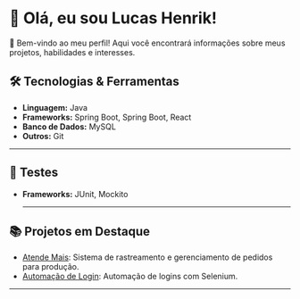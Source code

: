 # 👋 Olá, eu sou Lucas Henrik!

🌟 Bem-vindo ao meu perfil! Aqui você encontrará informações sobre meus projetos, habilidades e interesses.

## 🛠️ Tecnologias & Ferramentas
- **Linguagem:** Java
- **Frameworks:** Spring Boot, Spring Boot, React
- **Banco de Dados:** MySQL
- **Outros:** Git

---

  ## 🧪 Testes
- **Frameworks:** JUnit, Mockito

  ---

## 📚 Projetos em Destaque
- [Atende Mais](https://github.com/usuario/atende-mais): Sistema de rastreamento e gerenciamento de pedidos para produção.
- [Automação de Login](https://github.com/usuario/automacao-login): Automação de logins com Selenium.

---
